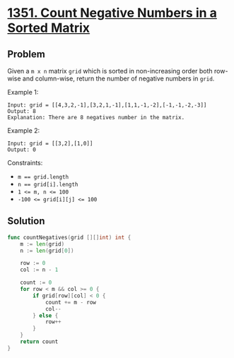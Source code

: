 # [1351. Count Negative Numbers in a Sorted Matrix](https://leetcode.com/problems/count-negative-numbers-in-a-sorted-matrix/)

## Problem

Given a `m x n` matrix `grid` which is sorted in non-increasing order both row-wise and column-wise, return the number of negative numbers in `grid`.
 

Example 1:

```
Input: grid = [[4,3,2,-1],[3,2,1,-1],[1,1,-1,-2],[-1,-1,-2,-3]]
Output: 8
Explanation: There are 8 negatives number in the matrix.
```

Example 2:

```
Input: grid = [[3,2],[1,0]]
Output: 0
```

Constraints:

- `m == grid.length`
- `n == grid[i].length`
- `1 <= m, n <= 100`
- `-100 <= grid[i][j] <= 100`


## Solution

```go
func countNegatives(grid [][]int) int {
	m := len(grid)
	n := len(grid[0])

	row := 0
	col := n - 1

	count := 0
	for row < m && col >= 0 {
		if grid[row][col] < 0 {
			count += m - row
			col--
		} else {
			row++
		}
	}
	return count
}
```